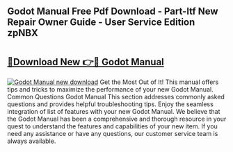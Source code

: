 ## Godot Manual Free Pdf Download - Part-ltf New Repair Owner Guide - User Service Edition zpNBX

# <h2><a href="http://bc44578.oget.top/?id=Godot+Manual">🔗Download New 👉🔴 Godot Manual</a></h2>

[![Godot Manual new download](https://i.imgur.com/5g1atiW.png)](http://bc44578.oget.top/?id=Godot+Manual)
Get the Most Out of It! This manual offers tips and tricks to maximize the performance of your new Godot Manual. Common Questions Godot Manual This section addresses commonly asked questions and provides helpful troubleshooting tips. Enjoy the seamless integration of list of features with your new Godot Manual. We believe that the Godot Manual has been a comprehensive and thorough resource in your quest to understand the features and capabilities of your new item. If you need any assistance or have any questions, our customer service team is always available.
